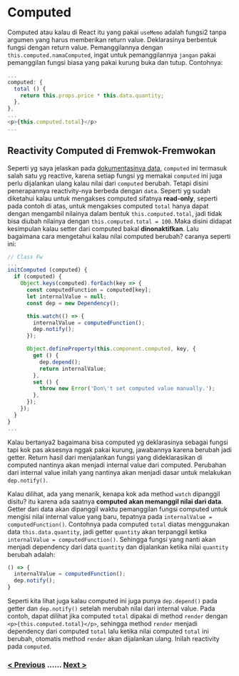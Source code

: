 # Computed
Computed atau kalau di React itu yang pakai `useMemo` adalah fungsi2 tanpa argumen yang
harus memberikan return value. Deklarasinya berbentuk fungsi dengan return value.
Pemanggilannya dengan `this.computed.namaComputed`, ingat untuk pemanggilannya `jangan`
pakai pemanggilan fungsi biasa yang pakai kurung buka dan tutup. Contohnya:

```js
...
computed: {
  total () {
    return this.props.price * this.data.quantity;
  },
},
...
<p>{this.computed.total}</p>
...
```

## Reactivity Computed di Fremwok-Fremwokan

Seperti yg saya jelaskan pada [dokumentasinya data](./state.md), `computed` ini termasuk salah
satu yg reactive, karena setiap fungsi yg memakai `computed` ini juga perlu dijalankan ulang
kalau nilai dari `computed` berubah. Tetapi disini penerapannya reactivity-nya berbeda dengan
`data`. Seperti yg sudah diketahui kalau untuk mengakses computed sifatnya **read-only**, seperti
pada contoh di atas, untuk mengakses computed `total` hanya dapat dengan mengambil nilainya dalam
bentuk `this.computed.total`, jadi tidak bisa diubah nilainya dengan `this.computed.total = 100`.
Maka disini didapat kesimpulan kalau setter dari computed bakal **dinonaktifkan**. Lalu bagaimana
cara mengetahui kalau nilai computed berubah? caranya seperti ini:

```js
// Class Fw
...
initComputed (computed) {
  if (computed) {
    Object.keys(computed).forEach(key => {
      const computedFunction = computed[key];
      let internalValue = null;
      const dep = new Dependency();

      this.watch(() => {
        internalValue = computedFunction();
        dep.notify();
      });

      Object.defineProperty(this.component.computed, key, {
        get () {
          dep.depend();
          return internalValue;
        },
        set () {
          throw new Error('Don\'t set computed value manually.');
        },
      });
    });
  }
}
...
```

Kalau bertanya2 bagaimana bisa computed yg deklarasinya sebagai fungsi tapi kok pas aksesnya nggak
pakai kurung, jawabannya karena berubah jadi getter. Return hasil dari menjalankan fungsi yang
dideklarasikan di computed nantinya akan menjadi internal value dari computed. Perubahan dari
internal value inilah yang nantinya akan menjadi dasar untuk melakukan `dep.notify()`.

Kalau dilihat, ada yang menarik, kenapa kok ada method `watch` dipanggil disitu? itu karena ada saatnya
**computed akan memanggil nilai dari data**. Getter dari data akan dipanggil waktu pemanggilan
fungsi computed untuk mengisi nilai internal value yang baru, tepatnya pada `internalValue = computedFunction()`.
Contohnya pada computed `total` diatas menggunakan data `this.data.quantity`, jadi getter `quantity`
akan terpanggil ketika `internalValue = computedFunction()`. Sehingga fungsi yang nanti akan menjadi
dependency dari data `quantity` dan dijalankan ketika nilai `quantity` berubah adalah:

```js
() => {
  internalValue = computedFunction();
  dep.notify();
}
```

Seperti kita lihat juga kalau computed ini juga punya `dep.depend()` pada getter dan `dep.notify()`
setelah merubah nilai dari internal value. Pada contoh, dapat dilihat jika computed `total` dipakai
di method `render` dengan `<p>{this.computed.total}</p>`, sehingga method `render` menjadi dependency
dari computed `total` lalu ketika nilai computed `total` ini berubah, otomatis method `render` akan
dijalankan ulang. Inilah reactivity pada `computed`.

### [< Previous](./state.md) ...... [Next >](./methods.md)
